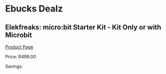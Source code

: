 
# Ebucks Dealz
## Elekfreaks: micro:bit Starter Kit - Kit Only or with Microbit
[Product Page](https://www.ebucks.com/web/shop/productSelected.do?prodId=1190800909&catId=1190841123)

Price: R499.00

Savings: 


	